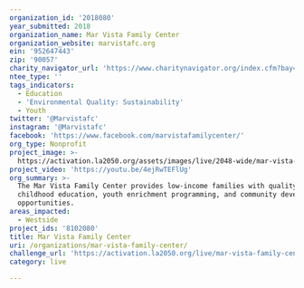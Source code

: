```yaml
---
organization_id: '2018080'
year_submitted: 2018
organization_name: Mar Vista Family Center
organization_website: marvistafc.org
ein: '952647443'
zip: '90057'
charity_navigator_url: 'https://www.charitynavigator.org/index.cfm?bay=search.profile&ein=952647443'
ntee_type: ''
tags_indicators:
  - Education
  - 'Environmental Quality: Sustainability'
  - Youth
twitter: '@Marvistafc'
instagram: '@Marvistafc'
facebook: 'https://www.facebook.com/marvistafamilycenter/'
org_type: Nonprofit
project_image: >-
  https://activation.la2050.org/assets/images/live/2048-wide/mar-vista-family-center.jpg
project_video: 'https://youtu.be/4ejRwTEFlUg'
org_summary: >-
  The Mar Vista Family Center provides low-income families with quality early
  childhood education, youth enrichment programming, and community development
  opportunities.
areas_impacted:
  - Westside
project_ids: '8102080'
title: Mar Vista Family Center
uri: /organizations/mar-vista-family-center/
challenge_url: 'https://activation.la2050.org/live/mar-vista-family-center/'
category: live

---
```

